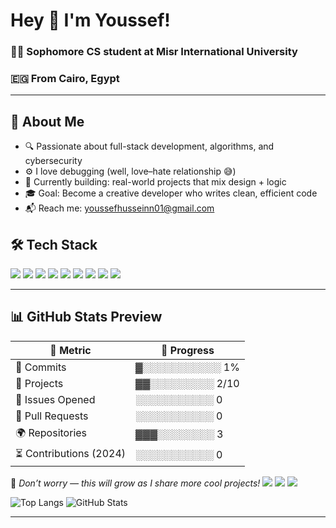 # Hey 👋 I'm Youssef!

### 🧑‍💻 Sophomore CS student at Misr International University  
### 🇪🇬 From Cairo, Egypt

---

## 🧠 About Me

- 🔍 Passionate about full-stack development, algorithms, and cybersecurity
- ⚙️ I love debugging (well, love–hate relationship 😅)
- 🧱 Currently building: real-world projects that mix design + logic
- 🎓 Goal: Become a creative developer who writes clean, efficient code
- 📬 Reach me: youssefhusseinn01@gmail.com

## 🛠️ Tech Stack

<p align="left">
  <img src="https://img.shields.io/badge/HTML5-E34F26?style=for-the-badge&logo=html5&logoColor=white"/>
  <img src="https://img.shields.io/badge/CSS3-1572B6?style=for-the-badge&logo=css3&logoColor=white"/>
  <img src="https://img.shields.io/badge/JavaScript-yellow?style=for-the-badge&logo=javascript&logoColor=white"/>
  <img src="https://img.shields.io/badge/Bootstrap-purple?style=for-the-badge&logo=bootstrap&logoColor=white"/>
  <img src="https://img.shields.io/badge/Node.js-339933?style=for-the-badge&logo=nodedotjs&logoColor=white"/>
  <img src="https://img.shields.io/badge/Express.js-grey?style=for-the-badge&logo=express&logoColor=white"/>
  <img src="https://img.shields.io/badge/MongoDB-4DB33D?style=for-the-badge&logo=mongodb&logoColor=white"/>
  <img src="https://img.shields.io/badge/Java-orange?style=for-the-badge&logo=java&logoColor=white"/>
  <img src="https://img.shields.io/badge/C++-00599C?style=for-the-badge&logo=c%2B%2B&logoColor=white"/>
  
</p>

---

## 📊 GitHub Stats Preview

| 🔧 Metric              | 🌟 Progress |
|------------------------|-------------|
| 🧠 Commits             | ▓░░░░░░░░░░░ 1% |
| 🚀 Projects            | ▓▓░░░░░░░░░ 2/10 |
| 🐛 Issues Opened       | ░░░░░░░░░░░ 0 |
| 🔧 Pull Requests       | ░░░░░░░░░░░ 0 |
| 🌍 Repositories        | ▓▓▓░░░░░░░░ 3 |
| ⏳ Contributions (2024) | ░░░░░░░░░░░ 0 |

📝 *Don’t worry — this will grow as I share more cool projects!*
<img src="https://img.shields.io/badge/Commits-1-inactive?style=for-the-badge&color=gray" />
<img src="https://img.shields.io/badge/Projects-2/10-orange?style=for-the-badge&logo=github" />
<img src="https://img.shields.io/badge/Contributions-0-lightgray?style=for-the-badge" />
<!-- Add these when you're active -->
![Top Langs](https://github-readme-stats.vercel.app/api/top-langs/?username=youssefmohamed&layout=compact&theme=tokyonight)
![GitHub Stats](https://github-readme-stats.vercel.app/api?username=youssefmohamed&show_icons=true&theme=tokyonight)


---
